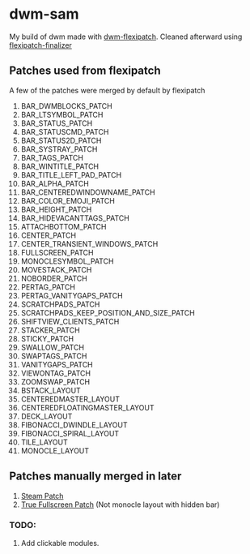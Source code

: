 # dwm-sam
My build of dwm made with [dwm-flexipatch](https://github.com/bakkeby/dwm-flexipatch).
Cleaned afterward using [flexipatch-finalizer](https://github.com/bakkeby/flexipatch-finalizer)

## Patches used from flexipatch
A few of the patches were merged by default by flexipatch

1.  BAR_DWMBLOCKS_PATCH
2.  BAR_LTSYMBOL_PATCH
3.  BAR_STATUS_PATCH
4.  BAR_STATUSCMD_PATCH
5.  BAR_STATUS2D_PATCH
6.  BAR_SYSTRAY_PATCH
7.  BAR_TAGS_PATCH
8.  BAR_WINTITLE_PATCH
9.  BAR_TITLE_LEFT_PAD_PATCH
10. BAR_ALPHA_PATCH
11. BAR_CENTEREDWINDOWNAME_PATCH
12. BAR_COLOR_EMOJI_PATCH
13. BAR_HEIGHT_PATCH
14. BAR_HIDEVACANTTAGS_PATCH
15. ATTACHBOTTOM_PATCH
16. CENTER_PATCH
17. CENTER_TRANSIENT_WINDOWS_PATCH
18. FULLSCREEN_PATCH
19. MONOCLESYMBOL_PATCH
20. MOVESTACK_PATCH
21. NOBORDER_PATCH
22. PERTAG_PATCH
23. PERTAG_VANITYGAPS_PATCH
24. SCRATCHPADS_PATCH
25. SCRATCHPADS_KEEP_POSITION_AND_SIZE_PATCH
26. SHIFTVIEW_CLIENTS_PATCH
27. STACKER_PATCH
28. STICKY_PATCH
29. SWALLOW_PATCH
30. SWAPTAGS_PATCH
31. VANITYGAPS_PATCH
32. VIEWONTAG_PATCH
33. ZOOMSWAP_PATCH
34. BSTACK_LAYOUT
35. CENTEREDMASTER_LAYOUT
36. CENTEREDFLOATINGMASTER_LAYOUT
37. DECK_LAYOUT
38. FIBONACCI_DWINDLE_LAYOUT
39. FIBONACCI_SPIRAL_LAYOUT
40. TILE_LAYOUT
41. MONOCLE_LAYOUT

## Patches manually merged in later
1. [Steam Patch](https://dwm.suckless.org/patches/steam/)
2. [True Fullscreen Patch](https://dwm.suckless.org/patches/actualfullscreen/) (Not monocle layout with hidden bar)

### TODO:
1. Add clickable modules.
